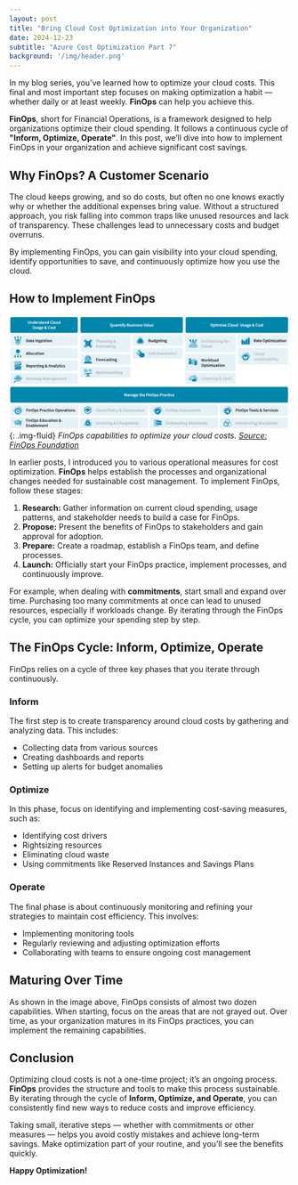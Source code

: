 ```yaml
---
layout: post
title: "Bring Cloud Cost Optimization into Your Organization"
date: 2024-12-23
subtitle: "Azure Cost Optimization Part 7"
background: '/img/header.png'
---
```


In my blog series, you’ve learned how to optimize your cloud costs. This final and most important step focuses on making optimization a habit — whether daily or at least weekly. **FinOps** can help you achieve this.

**FinOps**, short for Financial Operations, is a framework designed to help organizations optimize their cloud spending. It follows a continuous cycle of **"Inform, Optimize, Operate"**. In this post, we’ll dive into how to implement FinOps in your organization and achieve significant cost savings.

## Why FinOps? A Customer Scenario

The cloud keeps growing, and so do costs, but often no one knows exactly why or whether the additional expenses bring value. Without a structured approach, you risk falling into common traps like unused resources and lack of transparency. These challenges lead to unnecessary costs and budget overruns.

By implementing FinOps, you can gain visibility into your cloud spending, identify opportunities to save, and continuously optimize how you use the cloud.

## How to Implement FinOps

![Image shows the capabilities you have to establish FinOps in your organization. For those starting, focus on Data Ingestion, Allocation, Reporting & Analytics, Forecasting, Budgeting, Workload Optimization, Rate Optimization, FinOps Practice Operations, Education & Enablement, Tools & Services.](/img/posts/adopting-finops-2024-2.png){: .img-fluid}
*FinOps capabilities to optimize your cloud costs. [Source: FinOps Foundation](https://www.finops.org/)*

In earlier posts, I introduced you to various operational measures for cost optimization. **FinOps** helps establish the processes and organizational changes needed for sustainable cost management. To implement FinOps, follow these stages:

1. **Research:** Gather information on current cloud spending, usage patterns, and stakeholder needs to build a case for FinOps.
2. **Propose:** Present the benefits of FinOps to stakeholders and gain approval for adoption.
3. **Prepare:** Create a roadmap, establish a FinOps team, and define processes.
4. **Launch:** Officially start your FinOps practice, implement processes, and continuously improve.

For example, when dealing with **commitments**, start small and expand over time. Purchasing too many commitments at once can lead to unused resources, especially if workloads change. By iterating through the FinOps cycle, you can optimize your spending step by step.

## The FinOps Cycle: Inform, Optimize, Operate

FinOps relies on a cycle of three key phases that you iterate through continuously.

### **Inform**

The first step is to create transparency around cloud costs by gathering and analyzing data. This includes:

- Collecting data from various sources
- Creating dashboards and reports
- Setting up alerts for budget anomalies

### **Optimize**

In this phase, focus on identifying and implementing cost-saving measures, such as:

- Identifying cost drivers
- Rightsizing resources
- Eliminating cloud waste
- Using commitments like Reserved Instances and Savings Plans

### **Operate**

The final phase is about continuously monitoring and refining your strategies to maintain cost efficiency. This involves:

- Implementing monitoring tools
- Regularly reviewing and adjusting optimization efforts
- Collaborating with teams to ensure ongoing cost management

## Maturing Over Time

As shown in the image above, FinOps consists of almost two dozen capabilities. When starting, focus on the areas that are not grayed out. Over time, as your organization matures in its FinOps practices, you can implement the remaining capabilities.

## Conclusion

Optimizing cloud costs is not a one-time project; it’s an ongoing process. **FinOps** provides the structure and tools to make this process sustainable. By iterating through the cycle of **Inform, Optimize, and Operate**, you can consistently find new ways to reduce costs and improve efficiency.

Taking small, iterative steps — whether with commitments or other measures — helps you avoid costly mistakes and achieve long-term savings. Make optimization part of your routine, and you’ll see the benefits quickly.

**Happy Optimization!**
